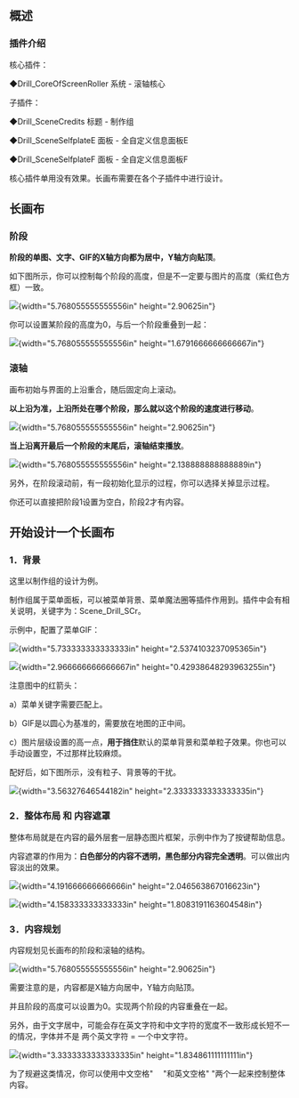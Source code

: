 ## 概述

### 插件介绍

核心插件：

◆Drill_CoreOfScreenRoller 系统 - 滚轴核心

子插件：

◆Drill_SceneCredits 标题 - 制作组

◆Drill_SceneSelfplateE 面板 - 全自定义信息面板E

◆Drill_SceneSelfplateF 面板 - 全自定义信息面板F

核心插件单用没有效果。长画布需要在各个子插件中进行设计。

## 长画布

### 阶段

**阶段的单图、文字、GIF的X轴方向都为居中，Y轴方向贴顶**。

如下图所示，你可以控制每个阶段的高度，但是不一定要与图片的高度（紫红色方框）一致。

![](media/image1.jpeg){width="5.768055555555556in" height="2.90625in"}

你可以设置某阶段的高度为0，与后一个阶段重叠到一起：

![](media/image2.png){width="5.768055555555556in"
height="1.6791666666666667in"}

### 滚轴

画布初始与界面的上沿重合，随后固定向上滚动。

**以上沿为准，上沿所处在哪个阶段，那么就以这个阶段的速度进行移动**。

![](media/image3.jpeg){width="5.768055555555556in" height="2.90625in"}

**当上沿离开最后一个阶段的末尾后，滚轴结束播放**。

![](media/image4.png){width="5.768055555555556in"
height="2.138888888888889in"}

另外，在阶段滚动前，有一段初始化显示的过程，你可以选择关掉显示过程。

你还可以直接把阶段1设置为空白，阶段2才有内容。

## 开始设计一个长画布

### 1．背景

这里以制作组的设计为例。

制作组属于菜单面板，可以被菜单背景、菜单魔法圈等插件作用到。插件中会有相关说明，关键字为：Scene_Drill_SCr。

示例中，配置了菜单GIF：

![](media/image5.png){width="5.733333333333333in"
height="2.5374103237095365in"}

![](media/image6.png){width="2.966666666666667in"
height="0.42938648293963255in"}

注意图中的红箭头：

a）菜单关键字需要匹配上。

b）GIF是以圆心为基准的，需要放在地图的正中间。

c）图片层级设置的高一点，**用于挡住**默认的菜单背景和菜单粒子效果。你也可以手动设置空，不过那样比较麻烦。

配好后，如下图所示，没有粒子、背景等的干扰。

![](media/image7.png){width="3.56327646544182in"
height="2.3333333333333335in"}

### 2．整体布局 和 内容遮罩

整体布局就是在内容的最外层套一层静态图片框架，示例中作为了按键帮助信息。

内容遮罩的作用为：**白色部分的内容不透明，黑色部分内容完全透明**。可以做出内容淡出的效果。

![](media/image8.png){width="4.191666666666666in"
height="2.046563867016623in"}

![](media/image9.png){width="4.158333333333333in"
height="1.8083191163604548in"}

### 3．内容规划

内容规划见长画布的阶段和滚轴的结构。

![](media/image1.jpeg){width="5.768055555555556in" height="2.90625in"}

需要注意的是，内容都是X轴方向居中，Y轴方向贴顶。

并且阶段的高度可以设置为0。实现两个阶段的内容重叠在一起。

另外，由于文字居中，可能会存在英文字符和中文字符的宽度不一致形成长短不一的情况，字体并不是
两个英文字符 = 一个中文字符。

![](media/image10.png){width="3.3333333333333335in"
height="1.834861111111111in"}

为了规避这类情况，你可以使用中文空格" 　"和英文空格"
"两个一起来控制整体内容。
